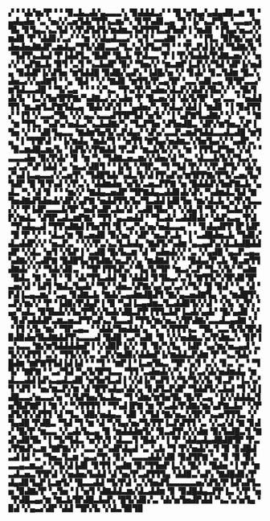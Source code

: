 ▞▝▝▟▞▆▞▛▝▝▝▉▃▙▃▟▞▄▃▃▃▚▝▉▟▟▟▃▞▝▝█▝▅▜▄▞▄▟▄▟▉▃▆▝▉▝▄▟▄▟▅▝▃▝▅▞▞▃▅▜▟▞▜▜▚▃▆▞▚▝▊▜▚▟▊▃▄▝▜▝▐▞▚▃▛▜▄▝▃▃▄▞▆▜▙▝▊▜▄▃▚▃▜▟▝▞▛▟▜▟▜▞▆▟▆▃▜▟▜▜▜▃▟▜▅▛▐▝▆▟▊▝▐▜▄▞▅▃▞▞▆▟▉▝▛▝▟▟▊▞▃▞▝▝▆▝▞▟▄▟▃▃▞▝▄▜▝▃▃▟▇▝▝▃▝▝▐▜▃▝▉▛▇▞▄▞▟▟▅▟▅▟▇▟▛▃▆▟▄▞▜▜▞▟▉▃▃▞▜▃▚▞▟▜▄▞▜▝▝▝▛▃▛▟▐▞▟▝▜▟▇▞▙▝▝▜▟▜▚▃▙▟▝▛▐▟▟▜▃▝█▟▛▝█▃▙▝▛▟▃▃▝▛▐▝▛▞▙▟▟▞▛▟▇▃▅▞▞▝▅▞▞▝▄▛▇▃▙▝▉▜▝▃▜▝▚▃▙▟▛▝▉▞▝▜▅▞▞▝▆▃▆▛▐▃▛▞▞▜▟▝▟▛▐▞▅▟▄▝▉▟▟▛▐▞▟▜▅▝▆▜▟▟█▝▉▟█▞▄▟▚▝▐▟█▞▅▝▞▝▊▟▞▝▊▃▜▟▆▝█▃▚▟▅▃▞▞▄▟▇▜▝▝▄▝█▟▝▝▞▝▇▟▊▝▆▜▜▞▛▃▄▜▛▝▃▃▚▟▊▃▄▝▉▜▛▃▃▞▆▜▟▃▃▟█▝▝▜▞▃▄▝▝▝▝▞▚▃▝▜▚▞▛▞▚▟▅▞▟▃▛▞▟▟▚▜▙▞▞▝▃▜▙▜▟▞▙▝▐▃▚▜▅▜▛▛▇▞▚▟▇▃▞▃▚▟▅▝▛▝█▃▅▞▟▝▟▞▙▜▛▝▄▞▃▃▝▝▅▟▟▜▜▝▆▃▆▜▃▛▇▜▟▃▄▝█▟▞▟▚▜▝▝▄▟▅▞▚▝▛▟▃▞▟▟▐▝▆▟▊▝▐▝▉▟▜▜▞▝▐▜▝▞▃▃▞▜▙▝▞▞▄▃▚▃▃▟▜▜▛▜▟▝▅▜▞▝▐▝▄▛▇▜▃▟▇▞▝▞▝▃▝▝▇▝▆▝▜▜▃▝▚▟▚▞▅▟▃▞▚▃▙▟▇▞▚▝▜▃▛▜▅▝▟▜▅▟█▃▝▟▛▞▆▜▅▃▚▛▐▜▅▝▞▝▝▟▊▜▄▃▃▝▇▟▆▜▅▜▞▃▛▟▄▞▝▟▚▞▃▃▛▃▆▟▜▟▟▃▃▟▃▟█▝▆▜▄▝▐▝▜▜▛▟▝▝▐▞▆▟▄▝▆▟▞▜▝▝▅▜▜▝▇▜▄▞▅▟▆▃▚▜▅▜▄▞▞▝▄▟▛▃▝▝▉▃▆▟█▃▆▞▙▝▐▟▜▞▞▛▇▟▟▝▛▃▛▝▆▃▙▜▞▞▚▝▆▝▐▜▜▃▛▜▅▝▞▟▝▝▃▃▃▟▅▝▉▞▛▟▞▝▊▝▆▝▚▝▜▟▇▃▅▃▆▞▞▟▅▞▟▝▚▃▝▟▃▃▙▜▞▞▜▃▞▃▃▞▃▞▚▛▐▟▟▝▄▝▅▃▞▟▉▜▝▝▐▞▙▝▞▜▛▃▝▜▝▜▟▝▛▞▝▞▛▃▛▜▞▝▟▞▄▞▚▟▐▃▄▃▃▞▞▃▅▜▚▝▜▟█▜▟▞▚▟▃▜▞▟▐▜▚▟▚▞▆▜▛▛▇▞▛▜▞▃▅▞▙▞▜▟▛▝█▝▊▜▚▟▝▞▛▃▚▝▟▟▆▟▅▝▅▜▞▃▅▃▛▛▇▝▅▝█▟▟▟▚▜▅▛▇▃▙▝▄▟▃▝▚▝▟▝▊▝▝▝▆▞▞▝▇▟▄▃▅▟▛▝▜▛▇▟▄▃▟▟▊▟▞▟▚▝▚▟▆▟▃▜▟▝▇▜▅▟▇▟▜▟▅▟▞▟▛▞▄▛▇▝▅▟▟▜▜▞▙▞▜▃▟▟▐▟▊▜▅▝▆▞▟▃▙▝▄▜▚▜▃▃▞▞▝▛▐▟▛▃▃▃▙▜▛▝▅▟▚▟▛▃▙▞▟▝▃▟▊▜▙▞▚▝▞▟▄▜▝▜▞▝▜▃▙▞▛▞▛▞▆▟▃▝▟▜▛▃▟▃▆▛▇▞▝▜▜▝▄▃▅▟▟▝▝▜▃▟▞▃▟▟▉▟▞▝▟▟▚▃▄▝▛▟▝▜▚▟▄▃▟▝▜▜▚▟▇▟▐▜▅▜▜▝█▝▃▞▚▞▅▞▅▟▃▃▄▝▝▝▊▟▄▟▛▛▐▛▐▟▛▝█▝▛▝▞▝▝▟▃▞▆▝▉▃▅▟▉▝▉▞▅▞▝▟▛▝▅▃▛▃▙▝▐▝▃▟█▟▅▃▙▝▜▟▊▞▟▃▟▟▛▞▞▝▅▃▛▃▝▝▞▞▛▃▚▃▜▃▙▟▄▝▇▟▜▞▚▟▆▝▄▃▄▟▚▞▟▃▙▟█▟▟▟▛▝▞▟▃▝▅▜▝▞▙▛▐▝▃▟█▝█▞▙▃▆▝▟▝▚▟▅▟▞▞▝▃▝▞▄▟█▝▄▃▛▃▄▃▚▟▇▞▞▃▟▛▇▝█▟█▜▄▜▜▟▇▞▅▃▛▞▄▝▆▟▇▟▝▞▝▝█▟▄▞▛▃▙▝▉▃▆▜▜▟▇▟▞▝▞▝▜▟▞▟▊▃▝▝▜▛▐▜▜▟▚▞▝▜▄▜▞▜▛▝▆▃▞▃▛▝▜▃▚▜▞▝▚▟▆▝█▟▃▝▇▝▃▜▝▝▊▝▟▞▜▜▃▟▟▝█▝▟▟▟▝▊▜▙▃▞▃▜▝▇▜▜▞▚▜▛▟▊▜▛▃▅▞▟▝▐▟▜▝▇▟▃▜▄▟▞▝▜▞▝▟▅▃▚▛▇▞▄▞▄▞▃▞▞▜▞▝█▝▉▟▝▝▄▝▟▝▛▟▐▃▄▃▆▞▝▃▄▝▊▟▇▃▙▝▇▟▞▃▄▟▆▟█▟▜▝▇▞▄▃▅▟▇▜▄▝▄▝▆▟█▜▚▃▛▞▆▞▞▝▛▝▐▟▉▞▛▟▄▛▐▝▉▝▚▟▐▃▄▟▆▃▜▃▟▟▉▜▞▞▟▝▝▞▙▝▄▜▚▝▄▞▚▟▃▝▉▜▙▟▞▞▙▞▛▜▞▞▙▟▞▟█▃▛▛▐▜▜▃▙▛▐▃▟▞▄▟▞▝█▞▄▟▊▝▞▝▊▟▚▟▟▟▛▃▆▃▅▃▛▜▚▟▚▃▜▃▃▟▝▜▜▞▆▞▅▃▚▜▛▟▇▞▃▃▟▃▄▟▇▝▞▝▐▜▝▞▙▝▆▞▝▜▛▃▄▃▝▝▟▟▞▜▅▟▟▞▄▝▚▝▚▜▜▜▚▃▝▜▙▝▃▃▜▞▙▜▛▟▉▟▉▟▅▜▙▟▇▟▟▜▚▃▃▃▟▝█▟█▝▃▞▚▟▊▝▉▝▞▞▅▟▆▃▚▞▛▟▆▃▚▝▊▛▐▃▚▃▃▝▇▞▆▜▟▟▟▟▅▛▐▝▞▟▉▛▐▞▞▝▊▝▉▞▚▜▄▝▐▟▛▝▄▞▆▞▅▃▄▟▝▃▜▞▞▟▜▜▝▃▚▝▜▜▞▞▛▃▝▃▛▞▆▟▉▞▟▟▅▛▐▞▆▟▟▃▛▟▆▝▛▝▚▃▜▟▞▝█▟▆▝▆▛▇▜▜▟▐▟▐▟▝▝▝▜▝▝▆▛▐▝▐▃▅▜▙▃▝▜▛▝▄▜▝▃▚▝▊▃▝▃▝▝▜▜▞▝▇▛▇▝▝▃▞▜▟▝▚▞▙▜▛▜▃▃▝▜▜▝▃▟▅▟▞▞▚▝▐▞▃▞▟▞▅▟▆▟▄▝▆▟▃▃▟▟▐▟▚▃▄▟▃▟▉▝▅▜▅▜▃▟▐▝▞▟▐▞▚▟▜▝▞▜▞▜▞▞▙▝▊▃▛▝▐▃▚▞▜▝▟▜▝▝▅▞▆▃▛▞▆▝▟▝█▜▚▟▄▞▟▞▄▝▊▟▜▃▛▟▛▝▜▟▟▜▞▃▙▟▝▜▝▟▐▟█▃▃▞▅▃▃▞▅▝▚▜▟▜▅▞▙▃▙▃▝▜▝▟▆▞▆▜▅▜▙▝█▞▛▃▄▝▐▞▞▟▟▟▄▜▅▜▙▛▇▛▐▝▇▝▞▝▚▜▜▜▜▝▝▜▚▟▐▛▇▝▆▝▛▃▟▞▛▟▇▞▆▞▄▛▇▃▙▞▝▞▛▟▜▞▛▞▟▜▜▝▟▝▜▃▝▟█▞▅▟▄▃▝▟▊▝▞▜▟▝▇▞▅▃▚▜▛▞▚▃▅▜▜▜▃▝▞▜▄▟█▝▛▟█▃▝▜▟▝▜▝▆▝▟▝▚▜▄▞▅▞▜▞▛▛▐▃▛▟▜▜▝▃▝▞▃▞▟▝▇▝▊▟▞▝█▞▛▝▆▃▃▝▞▃▟▞▙▃▄▝▉▝▆▟▟▟▆▜▞▝▉▃▟▜▚▞▞▟▆▝▉▞▙▟█▃▜▝▇▟▚▟▉▜▙▝▐▝▜▞▜▟▃▝▅▜▚▜▝▟▃▃▜▝█▟▞▝▐▝▛▝▟▟▄▟▄▟█▟█▜▛▝▛▃▞▛▇▟▚▃▆▝▇▛▇▞▞▝▃▃▚▞▚▟▛▟▄▟▝▃▝▃▙▝▜▝▛▞▅▟▞▃▜▝▉▝▊▟█▟▃▟▐▟▝▃▝▜▅▃▜▃▆▝▄▃▞▜▚▝▊▞▝▃▃▃▟▟▞▟▉▝▉▟▜▛▇▝▃▝▊▝▉▝▉▞▃▃▄▃▆▃▞▝▞▜▞▟▐▟▊▝▊▜▜▝▄▟▇▝▉▞▜▜▅▛▐▃▚▝█▞▝▝█▟▅▝▐▝▛▝▆▃▟▃▅▃▜▜▛▟▝▞▅▟▅▞▙▟▟▝▟▝▅▞▛▃▟▜▜▜▄▝▟▟▉▃▚▟▚▝▇▟█▟▊▞▛▟▄▟▊▜▄▛▐▃▆▜▞▝█▃▃▟▟▝▜▞▛▟▝▃▚▜▅▟▜▃▃▃▃▃▅▞▟▜▞▛▐▟▚▟▜▃▅▝▉▟▇▞▛▝▃▜▅▝▐▝▅▜▝▟▇▟▟▃▆▞▟▃▟▟▆▝▊▝▉▟█▟▄▃▛▛▐▃▝▞▛▝▅▝▛▟█▃▄▞▆▝▇▃▙▜▛▟█▃▙▟▚▝█▜▞▟▊▞▃▝▟▞▅▜▅▟▛▟▟▝▚▃▚▞▅▜▄▝▉▟▝▞▄▃▞▟▛▝▟▟▝▜▛▞▙▝▞▟▃▜▉▜▉
